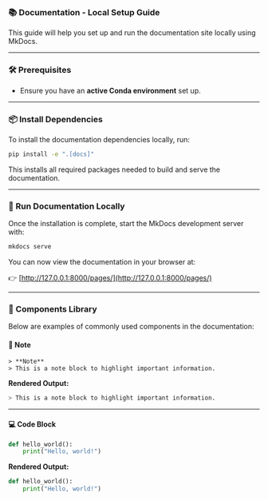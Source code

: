 
### 📚 Documentation - Local Setup Guide

This guide will help you set up and run the documentation site locally using MkDocs.

---

### 🛠️ Prerequisites

- Ensure you have an **active Conda environment** set up.

---

### 📦 Install Dependencies

To install the documentation dependencies locally, run:

```bash
pip install -e ".[docs]"
```

This installs all required packages needed to build and serve the documentation.

---

### 🚀 Run Documentation Locally

Once the installation is complete, start the MkDocs development server with:

```bash
mkdocs serve
```

You can now view the documentation in your browser at:

👉 [http://127.0.0.1:8000/pages/](http://127.0.0.1:8000/pages/)

---

### 🧩 Components Library

Below are examples of commonly used components in the documentation:

#### 🔔 Note

```text
> **Note**
> This is a note block to highlight important information.
```

**Rendered Output:**

```bash
> This is a note block to highlight important information.
```

---

#### 💻 Code Block

```python
def hello_world():
    print("Hello, world!")
```

**Rendered Output:**

```python
def hello_world():
    print("Hello, world!")
```
